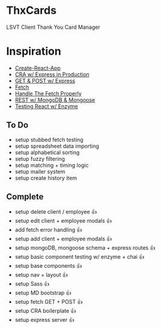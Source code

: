 # ThxCards
LSVT Client Thank You Card Manager

# Inspiration
* [Create-React-App](https://github.com/facebookincubator/create-react-app)
* [CRA w/ Express in Production](https://daveceddia.com/create-react-app-express-production)
* [GET & POST w/ Express](https://codeforgeek.com/2014/09/handle-get-post-request-express-4)
* [Fetch](https://github.com/github/fetch)
* [Handle The Fetch Properly](https://www.tjvantoll.com/2015/09/13/fetch-and-errors)
* [REST w/ MongoDB & Mongoose](https://www.youtube.com/watch?v=L1DGbI-U_e4)
* [Testing React w/ Enzyme](https://medium.com/kevin-salters-blog/testing-react-with-enzyme-fbfc30190e70)

## To Do
* setup stubbed fetch testing
* setup spreadsheet data importing
* setup alphabetical sorting
* setup fuzzy filtering
* setup matching + timing logic
* setup mailer system
* setup create history item

## Complete
* setup delete client / employee :+1:
* setup edit client + employee modals :+1:
* add fetch error handling :+1:
* setup add client + employee modals :+1:
* setup mongoDB, mongoose schema + express routes :+1:
* setup basic component testing w/ enzyme + chai :+1:
* setup base components :+1:
* setup nav + layout :+1:
* setup Sass :+1:
* setup MD bootstrap :+1:
* setup fetch GET + POST :+1:
* setup CRA boilerplate :+1:
* setup express server :+1:
